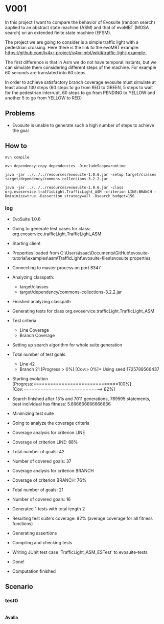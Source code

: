 # V001

In this project I want to compare the behavior of Evosuite (random search) applied to an abstract 
state machine (ASM) and that of evoMBT (MOSA search) on an extended finite state machine (EFSM).

The project we are going to consider is a simple traffic light with a pedestrian crossing.
Here there is the link to the evoMBT example:
https://github.com/iv4xr-project/iv4xr-mbt/wiki#traffic-light-example-

The first difference is that in Asm we do not have temporal instants,
but we can simulate them considering different steps of the machine. 
For example 60 seconds are translated into 60 steps

In order to achieve satisfactory branch coverage evosuite must simulate at least about 130 steps 
(60 steps to go from RED to GREEN, 5 steps to wait for the pedestrian interrupt, 
60 steps to go from PENDING to YELLOW and another 5 to go from YELLOW to RED)
## Problems
- Evosuite is unable to generate such a high number of steps to achieve the goal 

## How to
```shell
mvn compile
```
```shell
mvn dependency:copy-dependencies -DincludeScope=runtime
```
```shell
java -jar ../../../resources/evosuite-1.0.6.jar -setup target/classes target/dependency/commons-collections-3.2.2.jar
```
```shell
java -jar ../../../resources/evosuite-1.0.6.jar -class org.evoservice.trafficLight.TrafficLight_ASM -criterion LINE:BRANCH -Dminimize=true -Dassertion_strategy=all -Dsearch_budget=150
```
### log
* EvoSuite 1.0.6
* Going to generate test cases for class: org.evoservice.trafficLight.TrafficLight_ASM
* Starting client
* Properties loaded from C:\Users\isaac\Documents\GitHub\evosuite-tutorial\examples\asm\TrafficLight\evosuite-files\evosuite.properties
* Connecting to master process on port 8347
* Analyzing classpath:
    - target/classes
    - target/dependency/commons-collections-3.2.2.jar
* Finished analyzing classpath
* Generating tests for class org.evoservice.trafficLight.TrafficLight_ASM
* Test criteria:
    - Line Coverage
    - Branch Coverage
* Setting up search algorithm for whole suite generation
* Total number of test goals:
    - Line 42
    - Branch 21
      [Progress:>                             0%] [Cov:>                                  0%]* Using seed 1725789566437
* Starting evolution
  [Progress:==============================100%] [Cov:============================>      82%]
* Search finished after 151s and 7011 generations, 769595 statements, best individual has fitness: 5.666666666666666
* Minimizing test suite
* Going to analyze the coverage criteria
* Coverage analysis for criterion LINE
* Coverage of criterion LINE: 88%
* Total number of goals: 42
* Number of covered goals: 37
* Coverage analysis for criterion BRANCH
* Coverage of criterion BRANCH: 76%
* Total number of goals: 21
* Number of covered goals: 16
* Generated 1 tests with total length 2
* Resulting test suite's coverage: 82% (average coverage for all fitness functions)
* Generating assertions
* Compiling and checking tests
* Writing JUnit test case 'TrafficLight_ASM_ESTest' to evosuite-tests
* Done!

* Computation finished

## Scenario
### test0
```
```
#### Avalla
```
```